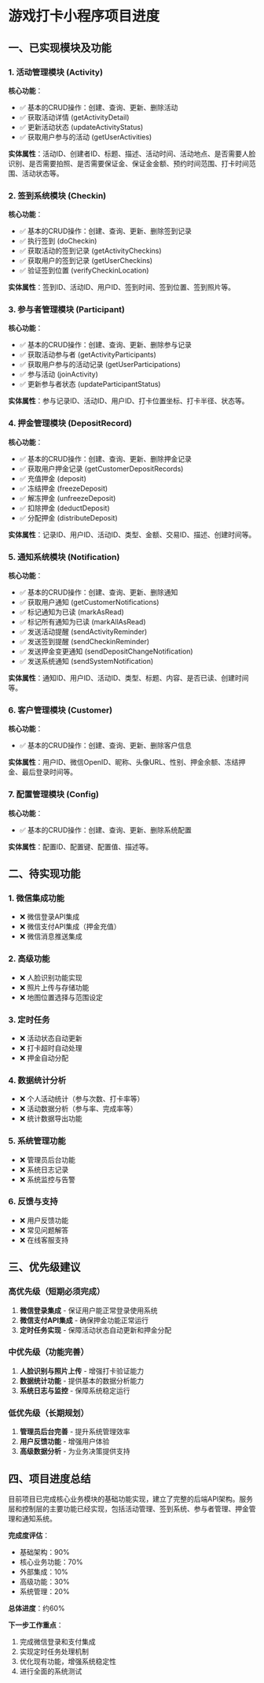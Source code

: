 # 游戏打卡小程序项目进度

## 一、已实现模块及功能

### 1. 活动管理模块 (Activity)
**核心功能**：
- ✅ 基本的CRUD操作：创建、查询、更新、删除活动
- ✅ 获取活动详情 (getActivityDetail)
- ✅ 更新活动状态 (updateActivityStatus)
- ✅ 获取用户参与的活动 (getUserActivities)

**实体属性**：活动ID、创建者ID、标题、描述、活动时间、活动地点、是否需要人脸识别、是否需要拍照、是否需要保证金、保证金金额、预约时间范围、打卡时间范围、活动状态等。

### 2. 签到系统模块 (Checkin)
**核心功能**：
- ✅ 基本的CRUD操作：创建、查询、更新、删除签到记录
- ✅ 执行签到 (doCheckin)
- ✅ 获取活动的签到记录 (getActivityCheckins)
- ✅ 获取用户的签到记录 (getUserCheckins)
- ✅ 验证签到位置 (verifyCheckinLocation)

**实体属性**：签到ID、活动ID、用户ID、签到时间、签到位置、签到照片等。

### 3. 参与者管理模块 (Participant)
**核心功能**：
- ✅ 基本的CRUD操作：创建、查询、更新、删除参与记录
- ✅ 获取活动参与者 (getActivityParticipants)
- ✅ 获取用户参与的活动记录 (getUserParticipations)
- ✅ 参与活动 (joinActivity)
- ✅ 更新参与者状态 (updateParticipantStatus)

**实体属性**：参与记录ID、活动ID、用户ID、打卡位置坐标、打卡半径、状态等。

### 4. 押金管理模块 (DepositRecord)
**核心功能**：
- ✅ 基本的CRUD操作：创建、查询、更新、删除押金记录
- ✅ 获取用户押金记录 (getCustomerDepositRecords)
- ✅ 充值押金 (deposit)
- ✅ 冻结押金 (freezeDeposit)
- ✅ 解冻押金 (unfreezeDeposit)
- ✅ 扣除押金 (deductDeposit)
- ✅ 分配押金 (distributeDeposit)

**实体属性**：记录ID、用户ID、活动ID、类型、金额、交易ID、描述、创建时间等。

### 5. 通知系统模块 (Notification)
**核心功能**：
- ✅ 基本的CRUD操作：创建、查询、更新、删除通知
- ✅ 获取用户通知 (getCustomerNotifications)
- ✅ 标记通知为已读 (markAsRead)
- ✅ 标记所有通知为已读 (markAllAsRead)
- ✅ 发送活动提醒 (sendActivityReminder)
- ✅ 发送签到提醒 (sendCheckinReminder)
- ✅ 发送押金变更通知 (sendDepositChangeNotification)
- ✅ 发送系统通知 (sendSystemNotification)

**实体属性**：通知ID、用户ID、活动ID、类型、标题、内容、是否已读、创建时间等。

### 6. 客户管理模块 (Customer)
**核心功能**：
- ✅ 基本的CRUD操作：创建、查询、更新、删除客户信息

**实体属性**：用户ID、微信OpenID、昵称、头像URL、性别、押金余额、冻结押金、最后登录时间等。

### 7. 配置管理模块 (Config)
**核心功能**：
- ✅ 基本的CRUD操作：创建、查询、更新、删除系统配置

**实体属性**：配置ID、配置键、配置值、描述等。

## 二、待实现功能

### 1. 微信集成功能
- ❌ 微信登录API集成
- ❌ 微信支付API集成（押金充值）
- ❌ 微信消息推送集成

### 2. 高级功能
- ❌ 人脸识别功能实现
- ❌ 照片上传与存储功能
- ❌ 地图位置选择与范围设定

### 3. 定时任务
- ❌ 活动状态自动更新
- ❌ 打卡超时自动处理
- ❌ 押金自动分配

### 4. 数据统计分析
- ❌ 个人活动统计（参与次数、打卡率等）
- ❌ 活动数据分析（参与率、完成率等）
- ❌ 统计数据导出功能

### 5. 系统管理功能
- ❌ 管理员后台功能
- ❌ 系统日志记录
- ❌ 系统监控与告警

### 6. 反馈与支持
- ❌ 用户反馈功能
- ❌ 常见问题解答
- ❌ 在线客服支持

## 三、优先级建议

### 高优先级（短期必须完成）
1. **微信登录集成** - 保证用户能正常登录使用系统
2. **微信支付API集成** - 确保押金功能正常运行
3. **定时任务实现** - 保障活动状态自动更新和押金分配

### 中优先级（功能完善）
1. **人脸识别与照片上传** - 增强打卡验证能力
2. **数据统计功能** - 提供基本的数据分析能力
3. **系统日志与监控** - 保障系统稳定运行

### 低优先级（长期规划）
1. **管理员后台完善** - 提升系统管理效率
2. **用户反馈功能** - 增强用户体验
3. **高级数据分析** - 为业务决策提供支持

## 四、项目进度总结

目前项目已完成核心业务模块的基础功能实现，建立了完整的后端API架构。服务层和控制层的主要功能已经实现，包括活动管理、签到系统、参与者管理、押金管理和通知系统。

**完成度评估**：
- 基础架构：90%
- 核心业务功能：70%
- 外部集成：10%
- 高级功能：30%
- 系统管理：20%

**总体进度**：约60%

**下一步工作重点**：
1. 完成微信登录和支付集成
2. 实现定时任务处理机制
3. 优化现有功能，增强系统稳定性
4. 进行全面的系统测试 